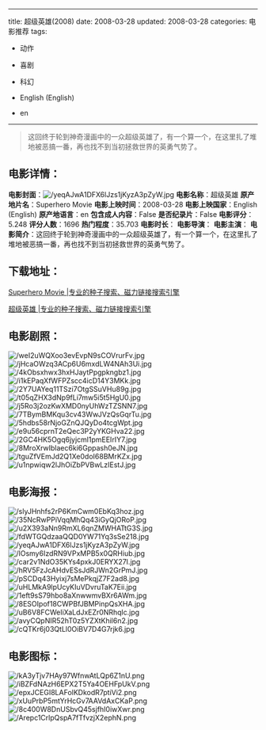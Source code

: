 
---
title: 超级英雄(2008)
date: 2008-03-28
updated: 2008-03-28
categories: 电影推荐
tags:
- 动作
- 喜剧
- 科幻

- English (English)
- en
---


> 这回终于轮到神奇漫画中的一众超级英雄了，有一个算一个，在这里扎了堆地被恶搞一番，再也找不到当初拯救世界的英勇气势了。

## **电影详情**：

**电影封面**：<img src="https://image.tmdb.org/t/p/w200/yeqAJwA1DFX6lJzs1jKyzA3pZyW.jpg" alt="/yeqAJwA1DFX6lJzs1jKyzA3pZyW.jpg" title="/yeqAJwA1DFX6lJzs1jKyzA3pZyW.jpg">
**电影名称**：超级英雄
**原产地片名**：Superhero Movie
**电影上映时间**：2008-03-28
**电影上映国家**：English (English)
**原产地语言**：en
**包含成人内容**：False
**是否纪录片**：False
**电影评分**：5.248
**评分人数**：1696
**热门程度**：35.703
**电影时长**：
**电影导演**：
**电影主演**：
**电影简介**：这回终于轮到神奇漫画中的一众超级英雄了，有一个算一个，在这里扎了堆地被恶搞一番，再也找不到当初拯救世界的英勇气势了。

## **下载地址**：
[Superhero Movie |专业的种子搜索、磁力链接搜索引擎](https://movie.amd794.com:2083/?search=Superhero%20Movie&ordering=&mode=match_phrase&page_size=10&page=1)

[超级英雄 |专业的种子搜索、磁力链接搜索引擎](https://movie.amd794.com:2083/?search=%E8%B6%85%E7%BA%A7%E8%8B%B1%E9%9B%84&ordering=&mode=match_phrase&page_size=10&page=1)
 

## **电影剧照**：
<img src="https://image.tmdb.org/t/p/original/weI2uWQXoo3evEvpN9sCOVrurFv.jpg" alt="/weI2uWQXoo3evEvpN9sCOVrurFv.jpg" title="/weI2uWQXoo3evEvpN9sCOVrurFv.jpg"><img src="https://image.tmdb.org/t/p/original/jHcaOWzq3ACp6U6mxdLW4NAh3Ui.jpg" alt="/jHcaOWzq3ACp6U6mxdLW4NAh3Ui.jpg" title="/jHcaOWzq3ACp6U6mxdLW4NAh3Ui.jpg"><img src="https://image.tmdb.org/t/p/original/4kObsxhwx3hxHJaytPpgpkngbz1.jpg" alt="/4kObsxhwx3hxHJaytPpgpkngbz1.jpg" title="/4kObsxhwx3hxHJaytPpgpkngbz1.jpg"><img src="https://image.tmdb.org/t/p/original/i1kEPaqXfWFPZscc4icD14Y3MKk.jpg" alt="/i1kEPaqXfWFPZscc4icD14Y3MKk.jpg" title="/i1kEPaqXfWFPZscc4icD14Y3MKk.jpg"><img src="https://image.tmdb.org/t/p/original/2Y7UAYeq11TSzi7OtgSSuVHu89g.jpg" alt="/2Y7UAYeq11TSzi7OtgSSuVHu89g.jpg" title="/2Y7UAYeq11TSzi7OtgSSuVHu89g.jpg"><img src="https://image.tmdb.org/t/p/original/t05qZHX3dNp9fLi7mw5i5t5HgU0.jpg" alt="/t05qZHX3dNp9fLi7mw5i5t5HgU0.jpg" title="/t05qZHX3dNp9fLi7mw5i5t5HgU0.jpg"><img src="https://image.tmdb.org/t/p/original/j5Ro3j2ozKwXMD0nyUhWzTZSNN7.jpg" alt="/j5Ro3j2ozKwXMD0nyUhWzTZSNN7.jpg" title="/j5Ro3j2ozKwXMD0nyUhWzTZSNN7.jpg"><img src="https://image.tmdb.org/t/p/original/7TBymBMKqu3cv43WwJVzQsGqrTu.jpg" alt="/7TBymBMKqu3cv43WwJVzQsGqrTu.jpg" title="/7TBymBMKqu3cv43WwJVzQsGqrTu.jpg"><img src="https://image.tmdb.org/t/p/original/5hdbs58rNjoGZnQJQyDo4tcgWpt.jpg" alt="/5hdbs58rNjoGZnQJQyDo4tcgWpt.jpg" title="/5hdbs58rNjoGZnQJQyDo4tcgWpt.jpg"><img src="https://image.tmdb.org/t/p/original/e9u56cprnT2eQec3P2yYKGHva22.jpg" alt="/e9u56cprnT2eQec3P2yYKGHva22.jpg" title="/e9u56cprnT2eQec3P2yYKGHva22.jpg"><img src="https://image.tmdb.org/t/p/original/2GC4HK5Ogq6jyjcml1pmEEIrIY7.jpg" alt="/2GC4HK5Ogq6jyjcml1pmEEIrIY7.jpg" title="/2GC4HK5Ogq6jyjcml1pmEEIrIY7.jpg"><img src="https://image.tmdb.org/t/p/original/8MroXrwIblaec6ki6Gppash0eJN.jpg" alt="/8MroXrwIblaec6ki6Gppash0eJN.jpg" title="/8MroXrwIblaec6ki6Gppash0eJN.jpg"><img src="https://image.tmdb.org/t/p/original/tguZfVEmJd2Q1Xe0doI68BMrKZx.jpg" alt="/tguZfVEmJd2Q1Xe0doI68BMrKZx.jpg" title="/tguZfVEmJd2Q1Xe0doI68BMrKZx.jpg"><img src="https://image.tmdb.org/t/p/original/u1npwiqw2lJhOiZbPVBwLzIEstJ.jpg" alt="/u1npwiqw2lJhOiZbPVBwLzIEstJ.jpg" title="/u1npwiqw2lJhOiZbPVBwLzIEstJ.jpg">

## **电影海报**：
<img src="https://image.tmdb.org/t/p/original/slyJHnhfs2rP6KmCwm0EbKq3hoz.jpg" alt="/slyJHnhfs2rP6KmCwm0EbKq3hoz.jpg" title="/slyJHnhfs2rP6KmCwm0EbKq3hoz.jpg"><img src="https://image.tmdb.org/t/p/original/35NcRwPPiVqqMhQq43iGyQjORoP.jpg" alt="/35NcRwPPiVqqMhQq43iGyQjORoP.jpg" title="/35NcRwPPiVqqMhQq43iGyQjORoP.jpg"><img src="https://image.tmdb.org/t/p/original/u2X393aNn9RmXL6qnZMWHATtG3S.jpg" alt="/u2X393aNn9RmXL6qnZMWHATtG3S.jpg" title="/u2X393aNn9RmXL6qnZMWHATtG3S.jpg"><img src="https://image.tmdb.org/t/p/original/fdWTGQdzaaQQD0YW71Yq3sSe218.jpg" alt="/fdWTGQdzaaQQD0YW71Yq3sSe218.jpg" title="/fdWTGQdzaaQQD0YW71Yq3sSe218.jpg"><img src="https://image.tmdb.org/t/p/original/yeqAJwA1DFX6lJzs1jKyzA3pZyW.jpg" alt="/yeqAJwA1DFX6lJzs1jKyzA3pZyW.jpg" title="/yeqAJwA1DFX6lJzs1jKyzA3pZyW.jpg"><img src="https://image.tmdb.org/t/p/original/lOsmy6IzdRN9VPxMPB5x0QRHiub.jpg" alt="/lOsmy6IzdRN9VPxMPB5x0QRHiub.jpg" title="/lOsmy6IzdRN9VPxMPB5x0QRHiub.jpg"><img src="https://image.tmdb.org/t/p/original/car2v1NdO35KYs4pxkJ0ERYX27I.jpg" alt="/car2v1NdO35KYs4pxkJ0ERYX27I.jpg" title="/car2v1NdO35KYs4pxkJ0ERYX27I.jpg"><img src="https://image.tmdb.org/t/p/original/hRV5FzJcAHdvESsJdRJWn2GrPmJ.jpg" alt="/hRV5FzJcAHdvESsJdRJWn2GrPmJ.jpg" title="/hRV5FzJcAHdvESsJdRJWn2GrPmJ.jpg"><img src="https://image.tmdb.org/t/p/original/pSCDq43Hyixj7sMePkqjZ7F2ad8.jpg" alt="/pSCDq43Hyixj7sMePkqjZ7F2ad8.jpg" title="/pSCDq43Hyixj7sMePkqjZ7F2ad8.jpg"><img src="https://image.tmdb.org/t/p/original/uHLMkA9lpUcyKIuVDvruTaK7Eii.jpg" alt="/uHLMkA9lpUcyKIuVDvruTaK7Eii.jpg" title="/uHLMkA9lpUcyKIuVDvruTaK7Eii.jpg"><img src="https://image.tmdb.org/t/p/original/1eft9sS79hbo8aXnwwmvBXr6AWm.jpg" alt="/1eft9sS79hbo8aXnwwmvBXr6AWm.jpg" title="/1eft9sS79hbo8aXnwwmvBXr6AWm.jpg"><img src="https://image.tmdb.org/t/p/original/8ESOIpof18CWPBfJBMPinpQsXHA.jpg" alt="/8ESOIpof18CWPBfJBMPinpQsXHA.jpg" title="/8ESOIpof18CWPBfJBMPinpQsXHA.jpg"><img src="https://image.tmdb.org/t/p/original/uB6V8FCWeIiXaLdJxEZr0NRhqlc.jpg" alt="/uB6V8FCWeIiXaLdJxEZr0NRhqlc.jpg" title="/uB6V8FCWeIiXaLdJxEZr0NRhqlc.jpg"><img src="https://image.tmdb.org/t/p/original/avyCQpNIR52hT0z5YZXtKhil6n2.jpg" alt="/avyCQpNIR52hT0z5YZXtKhil6n2.jpg" title="/avyCQpNIR52hT0z5YZXtKhil6n2.jpg"><img src="https://image.tmdb.org/t/p/original/cQTKr6j03QtLl0OiBV7D4G7rjk6.jpg" alt="/cQTKr6j03QtLl0OiBV7D4G7rjk6.jpg" title="/cQTKr6j03QtLl0OiBV7D4G7rjk6.jpg">

## **电影图标**：
<img src="https://image.tmdb.org/t/p/original/kA3yTjv7HAy97WfnwAtLQp6Z1nU.png" alt="/kA3yTjv7HAy97WfnwAtLQp6Z1nU.png" title="/kA3yTjv7HAy97WfnwAtLQp6Z1nU.png"><img src="https://image.tmdb.org/t/p/original/iBZFdNAzH6EPX2T5Ya4OEHFpUkV.png" alt="/iBZFdNAzH6EPX2T5Ya4OEHFpUkV.png" title="/iBZFdNAzH6EPX2T5Ya4OEHFpUkV.png"><img src="https://image.tmdb.org/t/p/original/epxJCEGI8LAFolKDkodR7ptiVi2.png" alt="/epxJCEGI8LAFolKDkodR7ptiVi2.png" title="/epxJCEGI8LAFolKDkodR7ptiVi2.png"><img src="https://image.tmdb.org/t/p/original/xUuPrbP5mtYrHcGv7AAVdAxCKaP.png" alt="/xUuPrbP5mtYrHcGv7AAVdAxCKaP.png" title="/xUuPrbP5mtYrHcGv7AAVdAxCKaP.png"><img src="https://image.tmdb.org/t/p/original/8c400W8DnUSbvQ45sjfhI0iwXwr.png" alt="/8c400W8DnUSbvQ45sjfhI0iwXwr.png" title="/8c400W8DnUSbvQ45sjfhI0iwXwr.png"><img src="https://image.tmdb.org/t/p/original/Arepc1CrlpQspA7fTfvzjX2ephN.png" alt="/Arepc1CrlpQspA7fTfvzjX2ephN.png" title="/Arepc1CrlpQspA7fTfvzjX2ephN.png">
